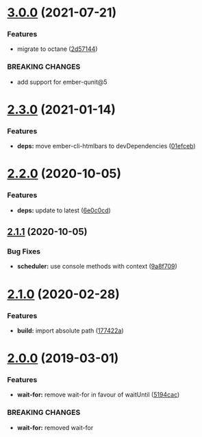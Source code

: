 # [3.0.0](https://github.com/BBVAEngineering/ember-task-scheduler/compare/v2.3.0...v3.0.0) (2021-07-21)

### Features

- migrate to octane ([2d57144](https://github.com/BBVAEngineering/ember-task-scheduler/commit/2d5714493894848634e9e9f327d000729a12eead))

### BREAKING CHANGES

- add support for ember-qunit@5

# [2.3.0](https://github.com/BBVAEngineering/ember-task-scheduler/compare/v2.2.0...v2.3.0) (2021-01-14)

### Features

- **deps:** move ember-cli-htmlbars to devDependencies ([01efceb](https://github.com/BBVAEngineering/ember-task-scheduler/commit/01efcebd1dd959f82128601dc1e8c596baf75aa4))

# [2.2.0](https://github.com/BBVAEngineering/ember-task-scheduler/compare/v2.1.1...v2.2.0) (2020-10-05)

### Features

- **deps:** update to latest ([6e0c0cd](https://github.com/BBVAEngineering/ember-task-scheduler/commit/6e0c0cda9d8b7b1c21602d98f8de7ffa936646af))

## [2.1.1](https://github.com/BBVAEngineering/ember-task-scheduler/compare/v2.1.0...v2.1.1) (2020-10-05)

### Bug Fixes

- **scheduler:** use console methods with context ([9a8f709](https://github.com/BBVAEngineering/ember-task-scheduler/commit/9a8f709))

# [2.1.0](https://github.com/BBVAEngineering/ember-task-scheduler/compare/v2.0.0...v2.1.0) (2020-02-28)

### Features

- **build:** import absolute path ([177422a](https://github.com/BBVAEngineering/ember-task-scheduler/commit/177422a))

# [2.0.0](https://github.com/BBVAEngineering/ember-task-scheduler/compare/v1.0.5...v2.0.0) (2019-03-01)

### Features

- **wait-for:** remove wait-for in favour of waitUntil ([5194cac](https://github.com/BBVAEngineering/ember-task-scheduler/commit/5194cac))

### BREAKING CHANGES

- **wait-for:** removed wait-for
